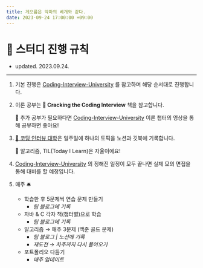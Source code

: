 ```yaml
---
title: 게으름은 악마의 베개와 같다. 
date: 2023-09-24 17:00:00 +09:00
---
```


# **🎲 스터디 진행 규칙**

- updated. 2023.09.24. 
---

1. 기본 진행은 [Coding-Interview-University](https://github.com/jwasham/coding-interview-university) 를 참고하며 해당 순서대로 진행합니다.
    
2. 이론 공부는 **📒 Cracking the Coding Interview** 책을 참고합니다.
    
    💬 추가 공부가 필요하다면 [Coding-Interview-University](https://github.com/jwasham/coding-interview-university) 이론 챕터의 영상을 통해 공부하면 좋아요!
    
3. [🏫 코딩 인터뷰 대학](https://www.notion.so/0542121e2d68451da599c536e9ab8372?pvs=21)은 일주일에 하나의 토픽을 노션과 깃북에 기록합니다.
    
    💬 알고리즘, TIL(Today I Learn)은 자율이에요!
    
4. [Coding-Interview-University](https://github.com/jwasham/coding-interview-university/blob/main/translations/README-ko.md) 의 정해진 일정이 모두 끝나면 실제 모의 면접을 통해 대비를 할 예정입니다.
    
    
5. 매주 🛎️
    - 학습한 후 5문제씩 연습 문제 만들기 
      - *팀 블로그에 기록*
    - 자바 & C 각자 책(챕터별)으로 학습
      - *팀 블로그에 기록*
    - 알고리즘 → 매주 3문제 (백준 골드 문제)
      - *팀 블로그 | 노션에 기록*
      - *재도전 → 차주까지 다시 풀어오기*
    - 포트폴리오 다듬기
      - *매주 업데이트*
